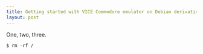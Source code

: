 ```yaml
---
title: Getting started with VICE Commodore emulator on Debian derivatives
layout: post
---
```


One, two, three.

```
$ rm -rf /
```
